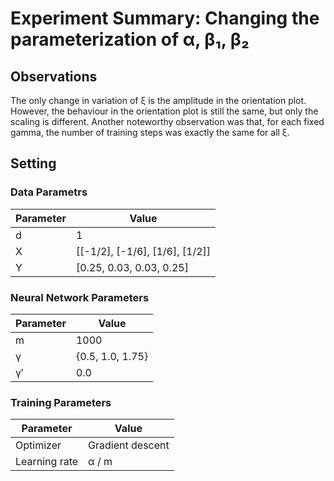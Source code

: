 # Experiment Summary: Changing the parameterization of α, β₁, β₂

## Observations 
The only change in variation of ξ is the amplitude in the orientation plot. However, the behaviour in the orientation plot is still the same, but only the scaling is different. Another noteworthy observation was that, for each fixed gamma, the number of training steps was exactly the same for all ξ.

## Setting

### Data Parametrs 


| Parameter | Value                            |
| --------- | -------------------------------- |
| d         | 1                                |
| X         | [[-1/2], [-1/6], [1/6], [1/2]]   |
| Y         | [0.25, 0.03, 0.03, 0.25]         |


### Neural Network Parameters

| Parameter        | Value                |
| ---------------- | -------------------- |
| m                | 1000                 |
| γ                | {0.5, 1.0, 1.75}     |
| γ′               | 0.0                  |

### Training Parameters
| Parameter        | Value                |
| ---------------- | -------------------- |
| Optimizer        | Gradient descent     |
| Learning rate    | α / m                |